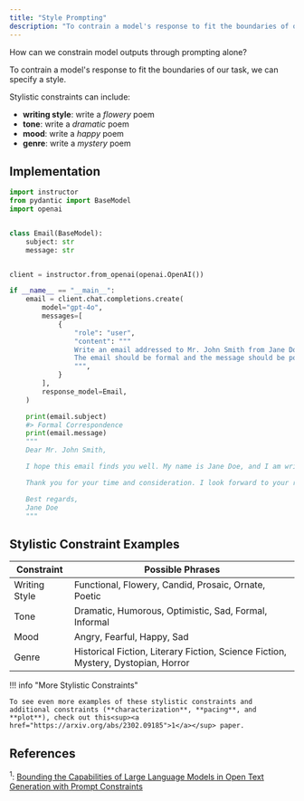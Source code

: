 ```yaml
---
title: "Style Prompting"
description: "To contrain a model's response to fit the boundaries of our task, we can specify a style."
---
```


How can we constrain model outputs through prompting alone?

To contrain a model's response to fit the boundaries of our task, we can specify a style.

Stylistic constraints can include:
 
 - **writing style**: write a *flowery* poem
 - **tone**: write a *dramatic* poem
 - **mood**: write a *happy* poem
 - **genre**: write a *mystery* poem

## Implementation

```python hl_lines="21"
import instructor
from pydantic import BaseModel
import openai


class Email(BaseModel):
    subject: str
    message: str


client = instructor.from_openai(openai.OpenAI())

if __name__ == "__main__":
    email = client.chat.completions.create(
        model="gpt-4o",
        messages=[
            {
                "role": "user",
                "content": """
                Write an email addressed to Mr. John Smith from Jane Doe.
                The email should be formal and the message should be polite and respectful.
                """,
            }
        ],
        response_model=Email,
    )

    print(email.subject)
    #> Formal Correspondence
    print(email.message)
    """
    Dear Mr. John Smith,

    I hope this email finds you well. My name is Jane Doe, and I am writing to you regarding [specific topic]. I would appreciate the opportunity to discuss this matter further with you at your earliest convenience.

    Thank you for your time and consideration. I look forward to your response.

    Best regards,
    Jane Doe
    """
```

## Stylistic Constraint Examples

| Constraint     | Possible Phrases                                                                  |
|----------------|-----------------------------------------------------------------------------------|
| Writing Style  | Functional, Flowery, Candid, Prosaic, Ornate, Poetic                              |
| Tone           | Dramatic, Humorous, Optimistic, Sad, Formal, Informal                             |
| Mood           | Angry, Fearful, Happy, Sad                                                        |
| Genre          | Historical Fiction, Literary Fiction, Science Fiction, Mystery, Dystopian, Horror |

!!! info "More Stylistic Constraints"

    To see even more examples of these stylistic constraints and additional constraints (**characterization**, **pacing**, and **plot**), check out this<sup><a href="https://arxiv.org/abs/2302.09185">1</a></sup> paper.

## References

<sup id="ref-1">1</sup>: [Bounding the Capabilities of Large Language Models in Open Text Generation with Prompt Constraints](https://arxiv.org/abs/2302.09185)


